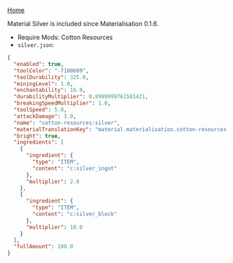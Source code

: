 [Home](https://shedaniel.me/MaterialisationData/)

Material Silver is included since Materialisation 0.1.6.
- Require Mods: Cotton Resources
- `silver.json`:
```json
{
  "enabled": true,
  "toolColor": "-7108609",
  "toolDurability": 325.0,
  "miningLevel": 1.0,
  "enchantability": 16.0,
  "durabilityMultiplier": 0.8999999761581421,
  "breakingSpeedMultiplier": 1.0,
  "toolSpeed": 5.0,
  "attackDamage": 3.0,
  "name": "cotton-resources:silver",
  "materialTranslationKey": "material.materialisation.cotton-resources.silver",
  "bright": true,
  "ingredients": [
    {
      "ingredient": {
        "type": "ITEM",
        "content": "c:silver_ingot"
      },
      "multiplier": 2.0
    },
    {
      "ingredient": {
        "type": "ITEM",
        "content": "c:silver_block"
      },
      "multiplier": 18.0
    }
  ],
  "fullAmount": 100.0
}
```
